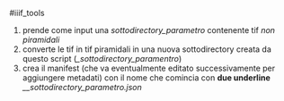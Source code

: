 #iiif_tools


 1. prende come input una *sottodirectory_parametro* contenente tif *non piramidali*
 2. converte le tif in tif piramidali in una nuova sottodirectory creata da questo script (*_sottodirectory_paramentro*)
 3. crea il manifest (che va eventualmente editato successivamente per aggiungere metadati) con il nome che comincia con **due underline** *__sottodirectory_parametro.json* 

